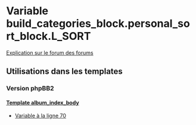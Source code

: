 # Variable build_categories_block.personal_sort_block.L_SORT
[Explication sur le forum des forums](http://forum.forumactif.com/t294113-listing-des-variables#build_categories_block.personal_sort_block.L_SORT)

## Utilisations dans les templates

### Version phpBB2

#### [Template album_index_body](subsilver/album_index_body.md)
* [Variable à la ligne 70](../subsilver/album_index_body.tpl#L70)